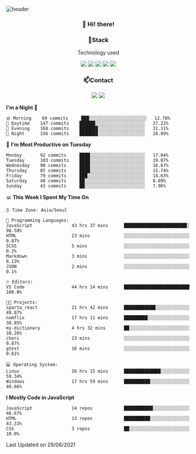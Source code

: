 ![header](https://capsule-render.vercel.app/api?type=waving&color=gradient&height=200&text=Che-ri&fontAlign=70&fontAlignY=40&animation=twinkling)

<h3 align="center">👋 Hi! there!</h3>

<h3 align="center">📌Stack</h3>
<p align="center">Technology used</p>
<div align="center"><img src="https://img.shields.io/badge/HTML5-E34F26?style=flat-square&logo=HTML5&logoColor=white"></img> <img src="https://img.shields.io/badge/CSS3-0A84FF?style=flat-square&logo=CSS3&logoColor=white"></img> <img src="https://img.shields.io/badge/JavaScript-FFCD11?style=flat-square&logo=JavaScript&logoColor=white"></img> <img src="https://img.shields.io/badge/React-00BCF6?style=flat-square&logo=React&logoColor=white"></img> <img src="https://img.shields.io/badge/jQuery-3655FF?style=flat-square&logo=jQuery&logoColor=white"></img></div>

<h3 align="center">📫Contact</h3>
<div align="center"><a href="https://cheri.tistory.com/"><img src="https://img.shields.io/badge/Cheri-AD29B6?style=flat-square&logo=Tidal&logoColor=white"/></a> <a href="rnjs1135@gmail.com"><img src="https://img.shields.io/badge/Gmail-EA4335?style=flat-square&logo=Gmail&logoColor=white"/></a></div>

<!--START_SECTION:waka-->
**I'm a Night 🦉** 

```text
🌞 Morning    69 commits     ███░░░░░░░░░░░░░░░░░░░░░░   12.78% 
🌆 Daytime    147 commits    ██████░░░░░░░░░░░░░░░░░░░   27.22% 
🌃 Evening    168 commits    ███████░░░░░░░░░░░░░░░░░░   31.11% 
🌙 Night      156 commits    ███████░░░░░░░░░░░░░░░░░░   28.89%

```
📅 **I'm Most Productive on Tuesday** 

```text
Monday       92 commits     ████░░░░░░░░░░░░░░░░░░░░░   17.04% 
Tuesday      103 commits    ████░░░░░░░░░░░░░░░░░░░░░   19.07% 
Wednesday    90 commits     ████░░░░░░░░░░░░░░░░░░░░░   16.67% 
Thursday     85 commits     ████░░░░░░░░░░░░░░░░░░░░░   15.74% 
Friday       79 commits     ███░░░░░░░░░░░░░░░░░░░░░░   14.63% 
Saturday     48 commits     ██░░░░░░░░░░░░░░░░░░░░░░░   8.89% 
Sunday       43 commits     ██░░░░░░░░░░░░░░░░░░░░░░░   7.96%

```


📊 **This Week I Spent My Time On** 

```text
⌚︎ Time Zone: Asia/Seoul

💬 Programming Languages: 
JavaScript               43 hrs 37 mins      ████████████████████████░   98.58% 
HTML                     23 mins             ░░░░░░░░░░░░░░░░░░░░░░░░░   0.87% 
SCSS                     5 mins              ░░░░░░░░░░░░░░░░░░░░░░░░░   0.2% 
Markdown                 3 mins              ░░░░░░░░░░░░░░░░░░░░░░░░░   0.13% 
JSON                     2 mins              ░░░░░░░░░░░░░░░░░░░░░░░░░   0.1%

🔥 Editors: 
VS Code                  44 hrs 14 mins      █████████████████████████   100.0%

🐱‍💻 Projects: 
sparta_react             21 hrs 42 mins      ████████████░░░░░░░░░░░░░   49.07% 
nomflix                  17 hrs 11 mins      █████████░░░░░░░░░░░░░░░░   38.85% 
my-dictionary            4 hrs 32 mins       ██░░░░░░░░░░░░░░░░░░░░░░░   10.26% 
cheri                    23 mins             ░░░░░░░░░░░░░░░░░░░░░░░░░   0.87% 
gtest                    16 mins             ░░░░░░░░░░░░░░░░░░░░░░░░░   0.61%

💻 Operating System: 
Linux                    26 hrs 15 mins      ██████████████░░░░░░░░░░░   59.34% 
Windows                  17 hrs 59 mins      ██████████░░░░░░░░░░░░░░░   40.66%

```

**I Mostly Code in JavaScript** 

```text
JavaScript               14 repos            ███████████░░░░░░░░░░░░░░   46.67% 
HTML                     13 repos            ██████████░░░░░░░░░░░░░░░   43.33% 
CSS                      3 repos             ██░░░░░░░░░░░░░░░░░░░░░░░   10.0%

```



 Last Updated on 29/06/2021
<!--END_SECTION:waka-->
